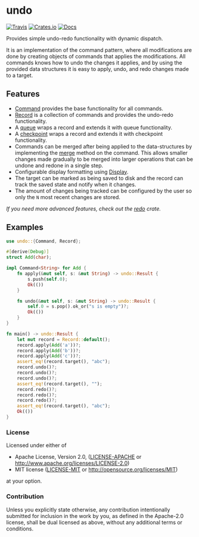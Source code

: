 # undo

[![Travis](https://travis-ci.com/evenorog/undo.svg?branch=master)](https://travis-ci.com/evenorog/undo)
[![Crates.io](https://img.shields.io/crates/v/undo.svg)](https://crates.io/crates/undo)
[![Docs](https://docs.rs/undo/badge.svg)](https://docs.rs/undo)

Provides simple undo-redo functionality with dynamic dispatch.

It is an implementation of the command pattern, where all modifications are done
by creating objects of commands that applies the modifications. All commands knows
how to undo the changes it applies, and by using the provided data structures
it is easy to apply, undo, and redo changes made to a target.

## Features

* [Command](https://docs.rs/undo/latest/undo/trait.Command.html) provides the base functionality for all commands.
* [Record](https://docs.rs/undo/latest/undo/struct.Record.html) is a collection of commands and provides the undo-redo functionality.
* A [queue](https://docs.rs/undo/latest/undo/struct.Queue.html) wraps a record and extends it with queue functionality.
* A [checkpoint](https://docs.rs/undo/latest/undo/struct.Checkpoint.html) wraps a record and extends it with checkpoint functionality.
* Commands can be merged after being applied to the data-structures by implementing the 
  [merge](https://docs.rs/undo/latest/undo/trait.Command.html#method.merge) method on the command.
  This allows smaller changes made gradually to be merged into larger operations that can be undone and redone
  in a single step.
* Configurable display formatting using [Display](https://docs.rs/undo/latest/undo/struct.Display.html).
* The target can be marked as being saved to disk and the record can track the saved state and notify
  when it changes.
* The amount of changes being tracked can be configured by the user so only the `N` most recent changes are stored.

*If you need more advanced features, check out the [redo](https://github.com/evenorog/redo) crate.*

## Examples

```rust
use undo::{Command, Record};

#[derive(Debug)]
struct Add(char);

impl Command<String> for Add {
    fn apply(&mut self, s: &mut String) -> undo::Result {
        s.push(self.0);
        Ok(())
    }

    fn undo(&mut self, s: &mut String) -> undo::Result {
        self.0 = s.pop().ok_or("s is empty")?;
        Ok(())
    }
}

fn main() -> undo::Result {
    let mut record = Record::default();
    record.apply(Add('a'))?;
    record.apply(Add('b'))?;
    record.apply(Add('c'))?;
    assert_eq!(record.target(), "abc");
    record.undo()?;
    record.undo()?;
    record.undo()?;
    assert_eq!(record.target(), "");
    record.redo()?;
    record.redo()?;
    record.redo()?;
    assert_eq!(record.target(), "abc");
    Ok(())
}
```

### License

Licensed under either of

 * Apache License, Version 2.0, ([LICENSE-APACHE](LICENSE-APACHE) or http://www.apache.org/licenses/LICENSE-2.0)
 * MIT license ([LICENSE-MIT](LICENSE-MIT) or http://opensource.org/licenses/MIT)

at your option.

### Contribution

Unless you explicitly state otherwise, any contribution intentionally submitted
for inclusion in the work by you, as defined in the Apache-2.0 license, shall be dual licensed as above, without any
additional terms or conditions.
